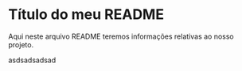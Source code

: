 # Título do meu README

Aqui neste arquivo README teremos informações relativas ao nosso projeto.


asdsadsadsad